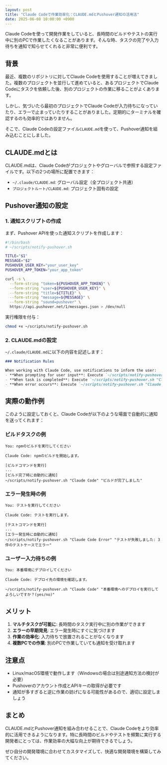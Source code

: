 ```yaml
---
layout: post
title: "Claude Codeで作業効率化：CLAUDE.mdとPushover通知の活用法"
date: 2025-06-08 10:00:00 +0900
---
```


Claude Codeを使って開発作業をしていると、長時間のビルドやテストの実行中に別のPCで作業したくなることがあります。そんな時、タスクの完了や入力待ちを通知で知らせてくれると非常に便利です。

## 背景

最近、複数のリポジトリに対してClaude Codeを使用することが増えてきました。複数のプロジェクトを並行して進めていると、あるプロジェクトでClaude Codeにタスクを依頼した後、別のプロジェクトの作業に移ることがよくあります。

しかし、気づいたら最初のプロジェクトでClaude Codeが入力待ちになっていたり、エラーで止まっていたりすることがありました。定期的にターミナルを確認するのも効率的ではありません。

そこで、Claude Codeの設定ファイル`CLAUDE.md`を使って、Pushover通知を組み込むことにしました。

## CLAUDE.mdとは

CLAUDE.mdは、Claude Codeがプロジェクトやグローバルで参照する設定ファイルです。以下の2つの場所に配置できます：

- `~/.claude/CLAUDE.md`: グローバル設定（全プロジェクト共通）
- `プロジェクトルート/CLAUDE.md`: プロジェクト固有の設定

## Pushover通知の設定

### 1. 通知スクリプトの作成

まず、Pushover APIを使った通知スクリプトを作成します：

```bash
#!/bin/bash
# ~/scripts/notify-pushover.sh

TITLE="$1"
MESSAGE="$2"
PUSHOVER_USER_KEY="your_user_key"
PUSHOVER_APP_TOKEN="your_app_token"

curl -s \
  --form-string "token=${PUSHOVER_APP_TOKEN}" \
  --form-string "user=${PUSHOVER_USER_KEY}" \
  --form-string "title=${TITLE}" \
  --form-string "message=${MESSAGE}" \
  --form-string "sound=pushover" \
  https://api.pushover.net/1/messages.json > /dev/null
```

実行権限を付与：
```bash
chmod +x ~/scripts/notify-pushover.sh
```

### 2. CLAUDE.mdの設定

`~/.claude/CLAUDE.md`に以下の内容を記述します：

```markdown
### Notification Rules

When working with Claude Code, use notifications to inform the user:
- **When prompting for user input**: Execute `~/scripts/notify-pushover.sh "Claude Code" "ユーザーの入力が必要です"`
- **When task is completed**: Execute `~/scripts/notify-pushover.sh "Claude Code" "タスクが完了しました"`
- **When error occurs**: Execute `~/scripts/notify-pushover.sh "Claude Code Error" "エラーが発生しました"`
```

## 実際の動作例

このように設定しておくと、Claude Codeが以下のような場面で自動的に通知を送ってくれます：

### ビルドタスクの例

```
You: npmのビルドを実行してください

Claude Code: npmのビルドを開始します。

[ビルドコマンドを実行]
...
[ビルド完了時に自動的に通知]
~/scripts/notify-pushover.sh "Claude Code" "ビルドが完了しました"
```

### エラー発生時の例

```
You: テストを実行してください

Claude Code: テストを実行します。

[テストコマンドを実行]
...
[エラー発生時に自動的に通知]
~/scripts/notify-pushover.sh "Claude Code Error" "テストが失敗しました: 3件のテストケースでエラー"
```

### ユーザー入力待ちの例

```
You: 本番環境にデプロイしてください

Claude Code: デプロイ先の環境を確認します。

~/scripts/notify-pushover.sh "Claude Code" "本番環境へのデプロイを実行してよろしいですか？(yes/no)"
```

## メリット

1. **マルチタスクが可能に**: 長時間のタスク実行中に別の作業ができます
2. **エラーの早期発見**: エラー発生時にすぐに気づけます
3. **作業の効率化**: 入力待ちで放置されることがなくなります
4. **複数PCでの作業**: 別のPCで作業していても通知を受け取れます

## 注意点

- Linux/macOS環境で動作します（Windowsの場合は別途通知方法の検討が必要）
- Pushoverのアカウント作成とAPIキーの取得が必要です
- 通知が多すぎると逆に作業の妨げになる可能性があるので、適切に設定しましょう

## まとめ

CLAUDE.mdとPushover通知を組み合わせることで、Claude Codeをより効率的に活用できるようになります。特に長時間のビルドやテストを頻繁に実行する開発者にとっては、作業効率の大幅な向上が期待できるでしょう。

ぜひ自分の開発環境に合わせてカスタマイズして、快適な開発環境を構築してみてください。